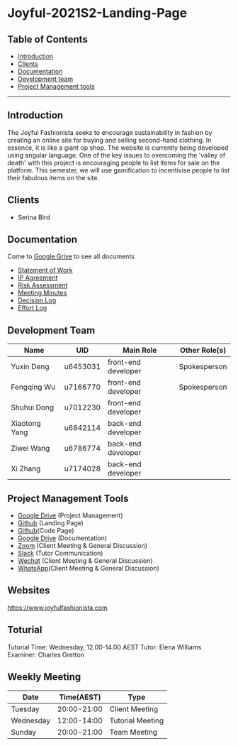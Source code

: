 # Joyful-2021S2-Landing-Page

## Table of Contents

  - <a href="#introduction">Introduction</a>
  - <a href="#clients">Clients</a>
  - <a href="#documentation">Documentation</a>
  - <a href="#development-team">Development team</a>
  - <a href="#project-management-tools">Project Management tools</a>

------

## Introduction

The Joyful Fashionista seeks to encourage sustainability in fashion by creating an online site for buying and selling second-hand clothing. In essence, it is like a giant op shop. The website is currently being developed using angular language. One of the key issues to overcoming the 'valley of death' with this project is encouraging people to list items for sale on the platform. This semester, we will use gamification to incentivise people to list their fabulous items on the site.


## Clients

* Serina Bird


## Documentation 

Come to <a href="https://drive.google.com/drive/folders/1bM7bPwph3emiZHA4MKNawz3mOIQRuwcr">Google Grive</a> to see all documents

  - <a href="https://drive.google.com/drive/folders/1rGMV09DvLGUQj49l7cGAazYoBmpyBSZT">Statement of Work</a>
  - <a href="https://drive.google.com/drive/folders/1rGMV09DvLGUQj49l7cGAazYoBmpyBSZT">IP Agreement</a>
  - <a href="https://drive.google.com/drive/folders/1ZcHB7yqxaZ-Vj5rogNaCm3GCa_FjAzkv">Risk Assessment</a>
  - <a href="https://drive.google.com/drive/folders/1ucczkT4phnvoJPcNjaxpIVCvHBDNjDbB">Meeting Minutes</a>
  - <a href="https://drive.google.com/drive/folders/1YH3GgVKqmLInCZJAEVPa8LDwV5Z690Zq">Decision Log</a>
  - <a href="https://drive.google.com/drive/folders/15AAlkbmQxxp1Y-bnSmvliD4jJffaWwW3">Effort Log</a>


## Development Team

| Name              | UID      | Main Role           | Other Role(s)   |
| ----------------- | -------- | ------------------- | --------------- |
| Yuxin Deng        | u6453031 | front-end developer |  Spokesperson   |
| Fengqing Wu       | u7166770 | front-end developer |  Spokesperson   |
| Shuhui Dong       | u7012230 | front-end developer |                 |
| Xiaotong Yang     | u6842114 | back-end developer  |                 |
| Ziwei Wang        | u6786774 | back-end developer  |                 |
| Xi Zhang          | u7174028 | back-end developer  |                 |

## Project Management Tools

* [Google Drive](https://docs.google.com/spreadsheets/d/1uTVNq-TRriLyWGHdYeMivwb_OOpOsT9f/edit#gid=918628382) (Project Management)
* [Github](https://github.com/u6453031/Joyful/tree/main) (Landing Page)
* [Github](https://github.com/u6453031/Joyful---Game-code)(Code Page)
* [Google Drive](https://drive.google.com/drive/folders/1bM7bPwph3emiZHA4MKNawz3mOIQRuwcr) (Documentation)
* [Zoom](https://zoom.us) (Client Meeting & General Discussion)
* [Slack](https://app.slack.com/client/T01LSELGRL3/C01Q9FTLC04) (Tutor Communication)
* [Wechat](https://web.wechat.com/?lang=en) (Client Meeting & General Discussion)
* [WhatsApp](https://web.whatsapp.com)(Client Meeting & General Discussion)

## Websites
https://www.joyfulfashionista.com

## Toturial
Tutorial Time: Wednesday, 12.00-14.00 AEST
Tutor: Elena Williams
Examiner: Charles Gretton

## Weekly Meeting
| Date       | Time(AEST)| Type             | 
| -----------| --------  | --------------   |
| Tuesday    |20:00-21:00| Client Meeting   |
| Wednesday  |12:00-14:00| Tutorial Meeting | 
| Sunday     |20:00-21:00| Team Meeting     |



